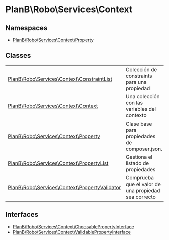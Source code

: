 
                                                                                                                                            
    
# PlanB\Robo\Services\Context

## Namespaces
- [PlanB\Robo\Services\Context\Property](../../../PlanB/Robo/Services/Context/Property.md)


## Classes
| | |
| --- | --- |
| [PlanB\Robo\Services\Context\ConstraintList](../../../PlanB/Robo/Services/Context/ConstraintList.md) | Colección de constraints para una propiedad |
| [PlanB\Robo\Services\Context\Context](../../../PlanB/Robo/Services/Context/Context.md) | Una colección con las variables del contexto |
| [PlanB\Robo\Services\Context\Property](../../../PlanB/Robo/Services/Context/Property.md) | Clase base para propiedades de composer.json. |
| [PlanB\Robo\Services\Context\PropertyList](../../../PlanB/Robo/Services/Context/PropertyList.md) | Gestiona el listado de propiedades |
| [PlanB\Robo\Services\Context\PropertyValidator](../../../PlanB/Robo/Services/Context/PropertyValidator.md) | Comprueba que el valor de una propiedad sea correcto |


## Interfaces
- [PlanB\Robo\Services\Context\ChoosablePropertyInterface](../../../PlanB/Robo/Services/Context/ChoosablePropertyInterface.md)
- [PlanB\Robo\Services\Context\ValidablePropertyInterface](../../../PlanB/Robo/Services/Context/ValidablePropertyInterface.md)




                                                                                                                                                                                                                                                                                                                                                                                                            
    
                                                                                                                                                                                                                                                                             
                